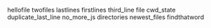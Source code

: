 hellofile
twofiles
lastlines
firstlines
third_line
file
cwd_state
duplicate_last_line
no_more_js
directories
newest_files
findthatword

